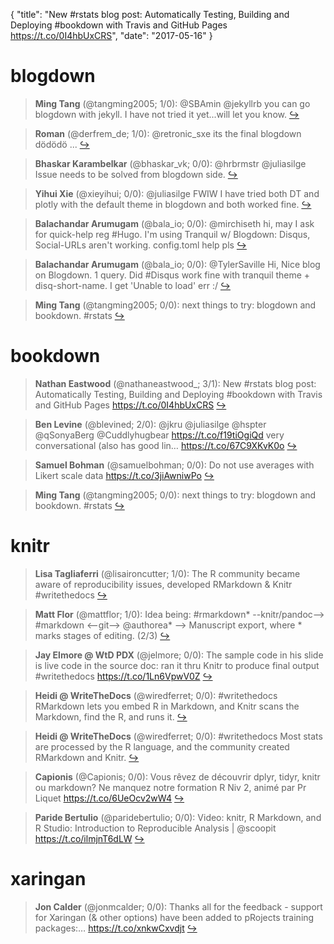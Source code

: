 {
  "title": "New #rstats blog post: Automatically Testing, Building and Deploying #bookdown with Travis and GitHub Pages https://t.co/0I4hbUxCRS",
  "date": "2017-05-16"
}

# blogdown

> **Ming Tang** (@tangming2005; 1/0): @SBAmin @jekyllrb you can go blogdown with jekyll. I have not tried it yet...will let you know.  [&#8618;](https://twitter.com/xieyihui/status/864575452014366722)

<!-- -->


> **Roman** (@derfrem_de; 1/0): @retronic_sxe its the final blogdown dödödö ...  [&#8618;](https://twitter.com/xieyihui/status/864555345670230017)

<!-- -->


> **Bhaskar Karambelkar** (@bhaskar_vk; 0/0): @hrbrmstr @juliasilge Issue needs to be solved from blogdown side.  [&#8618;](https://twitter.com/xieyihui/status/864587183017119748)

<!-- -->


> **Yihui Xie** (@xieyihui; 0/0): @juliasilge FWIW I have tried both DT and plotly with the default theme in blogdown and both worked fine.  [&#8618;](https://twitter.com/xieyihui/status/864503302167441411)

<!-- -->


> **Balachandar Arumugam** (@bala_io; 0/0): @mirchiseth hi, may I ask for quick-help reg #Hugo. I'm using Tranquil w/ Blogdown: Disqus, Social-URLs aren't working. config.toml help pls  [&#8618;](https://twitter.com/xieyihui/status/864474155554557953)

<!-- -->


> **Balachandar Arumugam** (@bala_io; 0/0): @TylerSaville Hi, Nice blog on Blogdown. 1 query. Did #Disqus work fine with tranquil theme + disq-short-name. I get 'Unable to load' err :/  [&#8618;](https://twitter.com/xieyihui/status/864405040617869313)

<!-- -->


> **Ming Tang** (@tangming2005; 0/0): next things to try: blogdown and bookdown. #rstats  [&#8618;](https://twitter.com/xieyihui/status/864296290590576640)

<!-- -->


# bookdown

> **Nathan Eastwood** (@nathaneastwood_; 3/1): New #rstats blog post: Automatically Testing, Building and Deploying #bookdown with Travis and GitHub Pages https://t.co/0I4hbUxCRS  [&#8618;](https://twitter.com/xieyihui/status/864511409173999617)

<!-- -->


> **Ben Levine** (@blevined; 2/0): @jkru @juliasilge @hspter @qSonyaBerg @Cuddlyhugbear https://t.co/f19tiOgiQd very conversational (also has good lin… https://t.co/67C9XKvK0o  [&#8618;](https://twitter.com/xieyihui/status/864261892788723713)

<!-- -->


> **Samuel Bohman** (@samuelbohman; 0/0): Do not use averages with Likert scale data https://t.co/3jiAwniwPo  [&#8618;](https://twitter.com/xieyihui/status/864440047608705024)

<!-- -->


> **Ming Tang** (@tangming2005; 0/0): next things to try: blogdown and bookdown. #rstats  [&#8618;](https://twitter.com/xieyihui/status/864296290590576640)

<!-- -->


# knitr

> **Lisa Tagliaferri** (@lisaironcutter; 1/0): The R community became aware of reproducibility issues, developed RMarkdown &amp; Knitr
#writethedocs  [&#8618;](https://twitter.com/xieyihui/status/864597987342794752)

<!-- -->


> **Matt Flor** (@mattflor; 1/0): Idea being: #rmarkdown* --knitr/pandoc--&gt; #markdown &lt;--git--&gt; @authorea* --&gt; Manuscript export, where * marks stages of editing. (2/3)  [&#8618;](https://twitter.com/xieyihui/status/864366477620649984)

<!-- -->


> **Jay Elmore @ WtD PDX** (@jelmore; 0/0): The sample code in his slide is live code in the source doc: ran it thru Knitr to produce final output #writethedocs https://t.co/1Ln6VpwV0Z  [&#8618;](https://twitter.com/xieyihui/status/864600540361052160)

<!-- -->


> **Heidi @ WriteTheDocs** (@wiredferret; 0/0): #writethedocs RMarkdown lets you embed R in Markdown, and Knitr scans the Markdown, find the R, and runs it.  [&#8618;](https://twitter.com/xieyihui/status/864597927360163845)

<!-- -->


> **Heidi @ WriteTheDocs** (@wiredferret; 0/0): #writethedocs Most stats are processed by the R language, and the community created RMarkdown and Knitr.  [&#8618;](https://twitter.com/xieyihui/status/864597826248081409)

<!-- -->


> **Capionis** (@Capionis; 0/0): Vous rêvez de découvrir dplyr, tidyr, knitr ou markdown? Ne manquez notre formation R Niv 2, animé par Pr Liquet https://t.co/6UeOcv2wW4  [&#8618;](https://twitter.com/xieyihui/status/864572647786643457)

<!-- -->


> **Paride Bertulio** (@paridebertulio; 0/0): Video: knitr, R Markdown, and R Studio: Introduction to Reproducible Analysis | @scoopit https://t.co/ilmjnT6dLW  [&#8618;](https://twitter.com/xieyihui/status/864398602759806976)

<!-- -->


# xaringan

> **Jon Calder** (@jonmcalder; 0/0): Thanks all for the feedback - support for Xaringan (&amp; other options) have been added to pRojects training packages:… https://t.co/xnkwCxvdjt  [&#8618;](https://twitter.com/xieyihui/status/864597229205684224)

<!-- -->


